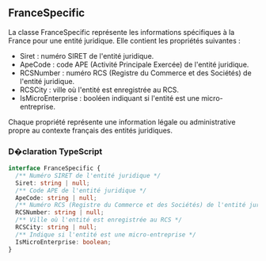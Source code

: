 ﻿## FranceSpecific

La classe FranceSpecific représente les informations spécifiques à la France pour une entité juridique. Elle contient les propriétés suivantes :

- Siret : numéro SIRET de l'entité juridique.
- ApeCode : code APE (Activité Principale Exercée) de l'entité juridique.
- RCSNumber : numéro RCS (Registre du Commerce et des Sociétés) de l'entité juridique.
- RCSCity : ville où l'entité est enregistrée au RCS.
- IsMicroEnterprise : booléen indiquant si l'entité est une micro-entreprise.

Chaque propriété représente une information légale ou administrative propre au contexte français des entités juridiques.

### D�claration TypeScript
```typescript
interface FranceSpecific {
  /** Numéro SIRET de l'entité juridique */
  Siret: string | null;
  /** Code APE de l'entité juridique */
  ApeCode: string | null;
  /** Numéro RCS (Registre du Commerce et des Sociétés) de l'entité juridique */
  RCSNumber: string | null;
  /** Ville où l'entité est enregistrée au RCS */
  RCSCity: string | null;
  /** Indique si l'entité est une micro-entreprise */
  IsMicroEnterprise: boolean;
}
```